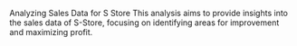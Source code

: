 Analyzing Sales Data for S Store
This analysis aims to provide insights into the sales data of S-Store, focusing on identifying areas for improvement and maximizing profit.
